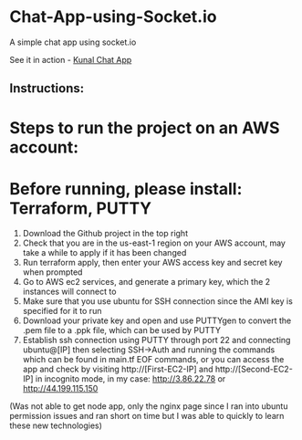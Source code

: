 # Chat-App-using-Socket.io
A simple chat app using socket.io
  
See it in action - [Kunal Chat App](https://kunal-chat-app.herokuapp.com)

## Instructions:

# Steps to run the project on an AWS account:
# Before running, please install: Terraform, PUTTY

1. Download the Github project in the top right
2. Check that you are in the us-east-1 region on your AWS account, may take a while to apply if it has been changed
3. Run terraform apply, then enter your AWS access key and secret key when prompted
4. Go to AWS ec2 services, and generate a primary key, which the 2 instances will connect to
5. Make sure that you use ubuntu for SSH connection since the AMI key is specified for it to run
6. Download your private key and open and use PUTTYgen to convert the .pem file to a .ppk file, which can be used by PUTTY
7. Establish ssh connection using PUTTY through port 22 and connecting ubuntu@[IP] then selecting SSH->Auth and running the commands which can be found in main.tf EOF commands, or you can access the app and check by visiting http://[First-EC2-IP] and http://[Second-EC2-IP] in incognito mode, in my case: http://3.86.22.78 or http://44.199.115.150

(Was not able to get node app, only the nginx page since I ran into ubuntu permission issues and ran short on time but I was able to quickly to learn these new technologies)